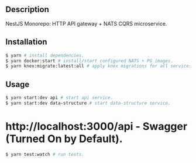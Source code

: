 ## Description

NestJS Monorepo: HTTP API gateway + NATS CQRS microservice.

## Installation

```bash
$ yarn # install dependencies.
$ yarn docker:start # install/start configured NATS + PG images.
$ yarn knex:migrate:latest:all # apply knex migrations for all services.
```

## Usage

```bash
$ yarn start:dev api # start api service.
$ yarn start:dev data-structure # start data-structure service.
```

# http://localhost:3000/api - Swagger (Turned On by Default).

```bash
$ yarn test:watch # run tests.
```
